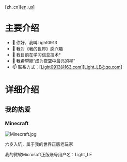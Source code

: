 [zh_cn][[en_us]](https://github.com/Light0913/Light0913/blob/main/README.md)

# 主要介绍

- 👋 你好，我叫Light0913
- 👀 我对《我的世界》感兴趣
- 🌱 我目前在学习信息技术*
- 💞️ 我希望能“成为夜空中最亮的星”
- 📫 联系方式：[Light0913@163.com][Light_LE@qq.com]

# 详细介绍

## 我的热爱

### Minecraft
  
  ![Minecraft.jpg](https://www.minecraft.net/content/dam/games/minecraft/key-art/PC_Bundle_BaseGame_Desktop.jpg?imwidth=2401)
  
  六岁入坑，属于我的世界正版老玩家
  
  我的微软Microsoft正版账号用户名：Light_LE
  
